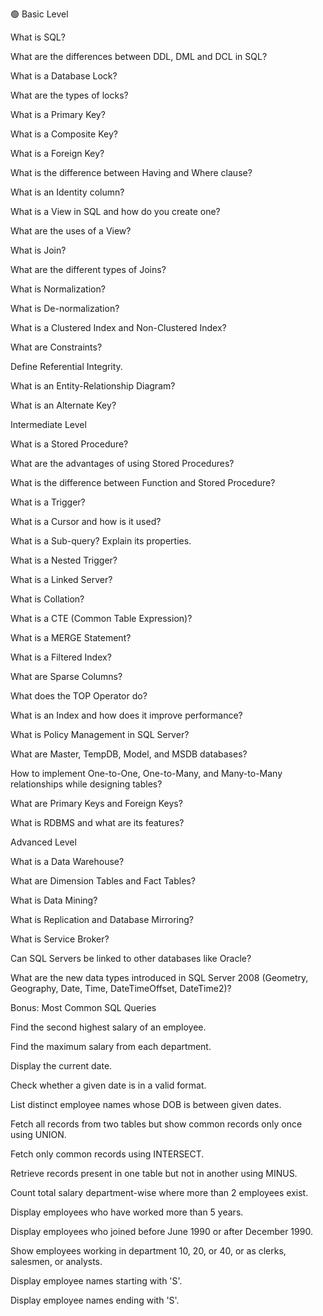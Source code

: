 🟢 Basic Level

What is SQL?

What are the differences between DDL, DML and DCL in SQL?

What is a Database Lock?

What are the types of locks?

What is a Primary Key?

What is a Composite Key?

What is a Foreign Key?

What is the difference between Having and Where clause?

What is an Identity column?

What is a View in SQL and how do you create one?

What are the uses of a View?

What is Join?

What are the different types of Joins?

What is Normalization?

What is De-normalization?

What is a Clustered Index and Non-Clustered Index?

What are Constraints?

Define Referential Integrity.

What is an Entity-Relationship Diagram?

What is an Alternate Key?


Intermediate Level

What is a Stored Procedure?

What are the advantages of using Stored Procedures?

What is the difference between Function and Stored Procedure?

What is a Trigger?

What is a Cursor and how is it used?

What is a Sub-query? Explain its properties.

What is a Nested Trigger?

What is a Linked Server?

What is Collation?

What is a CTE (Common Table Expression)?

What is a MERGE Statement?

What is a Filtered Index?

What are Sparse Columns?

What does the TOP Operator do?

What is an Index and how does it improve performance?

What is Policy Management in SQL Server?

What are Master, TempDB, Model, and MSDB databases?

How to implement One-to-One, One-to-Many, and Many-to-Many relationships while designing tables?

What are Primary Keys and Foreign Keys?

What is RDBMS and what are its features?


Advanced Level

What is a Data Warehouse?

What are Dimension Tables and Fact Tables?

What is Data Mining?

What is Replication and Database Mirroring?

What is Service Broker?

Can SQL Servers be linked to other databases like Oracle?

What are the new data types introduced in SQL Server 2008 (Geometry, Geography, Date, Time, DateTimeOffset, DateTime2)?


Bonus: Most Common SQL Queries

Find the second highest salary of an employee.

Find the maximum salary from each department.

Display the current date.

Check whether a given date is in a valid format.

List distinct employee names whose DOB is between given dates.

Fetch all records from two tables but show common records only once using UNION.

Fetch only common records using INTERSECT.

Retrieve records present in one table but not in another using MINUS.

Count total salary department-wise where more than 2 employees exist.

Display employees who have worked more than 5 years.

Display employees who joined before June 1990 or after December 1990.

Show employees working in department 10, 20, or 40, or as clerks, salesmen, or analysts.

Display employee names starting with 'S'.

Display employee names ending with 'S'.